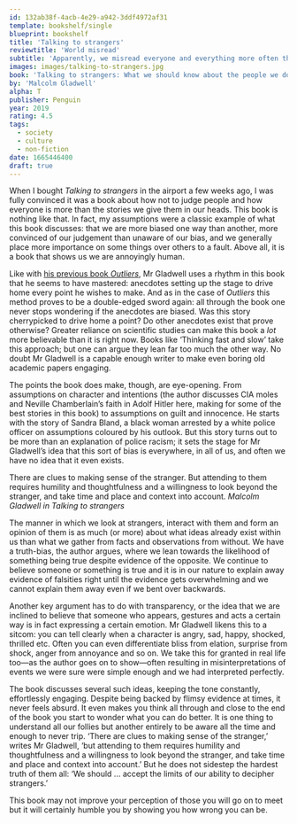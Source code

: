 ```yaml
---
id: 132ab38f-4acb-4e29-a942-3ddf4972af31
template: bookshelf/single
blueprint: bookshelf
title: 'Talking to strangers'
reviewtitle: 'World misread'
subtitle: 'Apparently, we misread everyone and everything more often than we realise'
images: images/talking-to-strangers.jpg
book: 'Talking to strangers: What we should know about the people we don’t know'
by: 'Malcolm Gladwell'
alpha: T
publisher: Penguin
year: 2019
rating: 4.5
tags:
  - society
  - culture
  - non-fiction
date: 1665446400
draft: true
---
```

When I bought *Talking to strangers* in the airport a few weeks ago, I was fully convinced it was a book about how not to judge people and how everyone is more than the stories we give them in our heads. This book is nothing like that. In fact, my assumptions were a classic example of what this book discusses: that we are more biased one way than another, more convinced of our judgement than unaware of our bias, and we generally place more importance on some things over others to a fault. Above all, it is a book that shows us we are annoyingly human.

Like with [his previous book *Outliers*](/outliers/), Mr Gladwell uses a rhythm in this book that he seems to have mastered: anecdotes setting up the stage to drive home every point he wishes to make. And as in the case of *Outliers* this method proves to be a double-edged sword again: all through the book one never stops wondering if the anecdotes are biased. Was this story cherrypicked to drive home a point? Do other anecdotes exist that prove otherwise? Greater reliance on scientific studies can make this book a *lot* more believable than it is right now. Books like ‘Thinking fast and slow’ take this approach; but one can argue they lean far too much the other way. No doubt Mr Gladwell is a capable enough writer to make even boring old academic papers engaging.

The points the book does make, though, are eye-opening. From assumptions on character and intentions (the author discusses CIA moles and Neville Chamberlain’s faith in Adolf Hitler here, making for some of the best stories in this book) to assumptions on guilt and innocence. He starts with the story of Sandra Bland, a black woman arrested by a white police officer on assumptions coloured by his outlook. But this story turns out to be more than an explanation of police racism; it sets the stage for Mr Gladwell’s idea that this sort of bias is everywhere, in all of us, and often we have no idea that it even exists.

<div class="quote float">There are clues to making sense of the stranger. But attending to them requires humility and thoughtfulness and a willingness to look beyond the stranger, and take time and place and context into account. <cite>Malcolm Gladwell in <em>Talking to strangers</em></cite></div>

The manner in which we look at strangers, interact with them and form an opinion of them is as much (or more) about what ideas already exist within us than what we gather from facts and observations from without. We have a truth-bias, the author argues, where we lean towards the likelihood of something being true despite evidence of the opposite. We continue to believe someone or something is true and it is in our nature to explain away evidence of falsities right until the evidence gets overwhelming and we cannot explain them away even if we bent over backwards.

Another key argument has to do with transparency, or the idea that we are inclined to believe that someone who appears, gestures and acts a certain way is in fact expressing a certain emotion. Mr Gladwell likens this to a sitcom: you can tell clearly when a character is angry, sad, happy, shocked, thrilled etc. Often you can even differentiate bliss from elation, surprise from shock, anger from annoyance and so on. We take this for granted in real life too—as the author goes on to show—often resulting in misinterpretations of events we were sure were simple enough and we had interpreted perfectly.

The book discusses several such ideas, keeping the tone constantly, effortlessly engaging. Despite being backed by flimsy evidence at times, it never feels absurd. It even makes you think all through and close to the end of the book you start to wonder what you can do better. It is one thing to understand all our follies but another entirely to be aware all the time and enough to never trip. ‘There are clues to making sense of the stranger,’ writes Mr Gladwell, ‘but attending to them requires humility and thoughtfulness and a willingness to look beyond the stranger, and take time and place and context into account.’ But he does not sidestep the hardest truth of them all: ‘We should ... accept the limits of our ability to decipher strangers.’ 

This book may not improve your perception of those you will go on to meet but it will certainly humble you by showing you how wrong you can be.